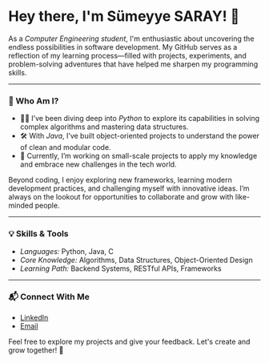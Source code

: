 # Hey there, I'm Sümeyye SARAY! 🌟

As a *Computer Engineering student*, I'm enthusiastic about uncovering the endless possibilities in software development. My GitHub serves as a reflection of my learning process—filled with projects, experiments, and problem-solving adventures that have helped me sharpen my programming skills.

---

### 🌱 Who Am I?

- 🧑‍💻 I’ve been diving deep into *Python* to explore its capabilities in solving complex algorithms and mastering data structures.
- 🛠 With *Java*, I’ve built object-oriented projects to understand the power of clean and modular code.
- 🔎 Currently, I’m working on small-scale projects to apply my knowledge and embrace new challenges in the tech world.

Beyond coding, I enjoy exploring new frameworks, learning modern development practices, and challenging myself with innovative ideas. I’m always on the lookout for opportunities to collaborate and grow with like-minded people.

---

### 💡 Skills & Tools

- *Languages:* Python, Java, C
- *Core Knowledge:* Algorithms, Data Structures, Object-Oriented Design
- *Learning Path:* Backend Systems, RESTful APIs, Frameworks

---

### 📬 Connect With Me

- [LinkedIn](https://www.linkedin.com/in/s%C3%BCmeyye-saray-3607b7296/)  
- [Email](mailto:sumeyyesaray@posta.mu.edu.tr)

Feel free to explore my projects and give your feedback. Let's create and grow together! 🚀
